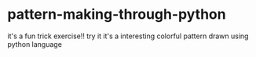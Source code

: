 # pattern-making-through-python
it's a fun trick exercise!! try it 
it's a interesting colorful pattern drawn using python language
